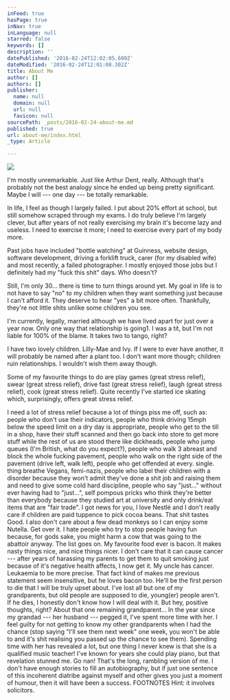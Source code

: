 ```yaml
---
inFeed: true
hasPage: true
inNav: true
inLanguage: null
starred: false
keywords: []
description: ''
datePublished: '2016-02-24T12:02:05.609Z'
dateModified: '2016-02-24T12:01:08.302Z'
title: About Me
author: []
authors: []
publisher:
  name: null
  domain: null
  url: null
  favicon: null
sourcePath: _posts/2016-02-24-about-me.md
published: true
url: about-me/index.html
_type: Article

---
```

![](https://the-grid-user-content.s3-us-west-2.amazonaws.com/3f0514bc-86a9-4828-a3a5-0f3a76c94962.jpg)

I'm mostly unremarkable. Just like Arthur Dent, really. Although that's probably not the best analogy since he ended up being pretty significant. Maybe I will --- one day --- be totally remarkable.

In life, I feel as though I largely failed. I put about 20% effort at school, but still somehow scraped through my exams. I do truly believe I'm largely clever, but after years of not really exercising my brain it's become lazy and useless. I need to exercise it more; I need to exercise every part of my body more.

Past jobs have included "bottle watching" at Guinness, website design, software development, driving a forklift truck, carer (for my disabled wife) and most recently, a failed photographer. I mostly enjoyed those jobs but I definitely had my "fuck this shit" days. Who doesn't?

Still, I'm only 30... there is time to turn things around yet. My goal in life is to not have to say "no" to my children when they want something just because I can't afford it. They deserve to hear "yes" a bit more often. Thankfully, they're not little shits unlike some children you see.

I'm currently, legally, married although we have lived apart for just over a year now. Only one way that relationship is going1\. I was a tit, but I'm not liable for 100% of the blame. It takes two to tango, right?

I have two lovely children. Lilly-Mae and Ivy. If I were to ever have another, it will probably be named after a plant too. I don't want more though; children ruin relationships. I wouldn't wish them away though.

Some of my favourite things to do are play games (great stress relief), swear (great stress relief), drive fast (great stress relief), laugh (great stress relief), cook (great stress relief). Quite recently I've started ice skating which, surprisingly, offers great stress relief.

I need a lot of stress relief because a lot of things piss me off, such as: people who don't use their indicators, people who think driving 15mph below the speed limit on a dry day is appropriate, people who get to the till in a shop, have their stuff scanned and then go back into store to get more stuff while the rest of us are stood there like dickheads, people who jump queues (I'm British, what do you expect?), people who walk 3 abreast and block the whole fucking pavement, people who walk on the right side of the pavement (drive left, walk left), people who get offended at every. single. thing breathe Vegans, femi-nazis, people who label their children with a disorder because they won't admit they've done a shit job and raising them and need to give some cold hard discipline, people who say "just..." without ever having had to "just...", self pompous pricks who think they're better than everybody because they studied art at university and only drink/eat items that are "fair trade". I got news for you, I love Nestlé and I don't really care if children are paid tuppence to pick cocoa beans. That shit tastes Good. I also don't care about a few dead monkeys so I can enjoy some Nutella. Get over it. I hate people who try to stop people having fun because, for gods sake, you might harm a cow that was going to the abattoir anyway. 
The list goes on.
My favourite food ever is bacon. It makes nasty things nice, and nice things nicer. I don't care that it can cause cancer --- after years of harassing my parents to get them to quit smoking just because of it's negative health affects, I now get it.
My uncle has cancer. Leukaemia to be more precise. That fact kind of makes me previous statement seem insensitive, but he loves bacon too. He'll be the first person to die that I will be truly upset about. I've lost all but one of my grandparents, but old people are supposed to die, young(er) people aren't. If he dies, I honestly don't know how I will deal with it. But hey, positive thoughts, right?
About that one remaining grandparent...
In the year since my grandad --- her husband --- pegged it, I've spent more time with her. I feel guilty for not getting to know my other grandparents when I had the chance (stop saying "I'll see them next week" one week, you won't be able to and it's shit realising you passed up the chance to see them). Spending time with her has revealed a lot, but one thing I never knew is that she is a qualified music teacher! I've known for years she could play piano, but that revelation stunned me. Go nan!
That's the long, rambling version of me. I don't have enough stories to fill an autobiography, but if just one sentence of this incoherent diatribe against myself and other gives you just a moment of humour, then it will have been a success.
FOOTNOTES
Hint: it involves solicitors.